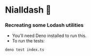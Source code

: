 # Nialldash 🦕

### Recreating some Lodash utilities

- You'll need Deno installed to run this.
- To run the tests:

```
deno test index.ts
```
